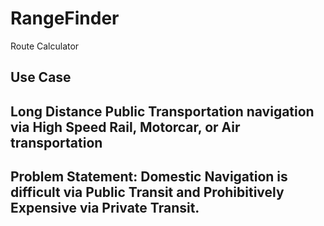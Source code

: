 # RangeFinder
Route Calculator

## Use Case
## Long Distance Public Transportation navigation via High Speed Rail, Motorcar, or Air transportation
## Problem Statement: Domestic Navigation is difficult via Public Transit and Prohibitively Expensive via Private Transit.

